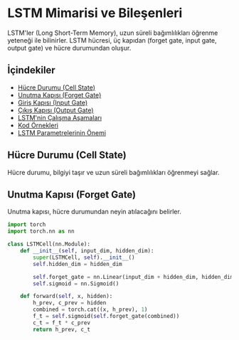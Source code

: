 # LSTM Mimarisi ve Bileşenleri

LSTM'ler (Long Short-Term Memory), uzun süreli bağımlılıkları öğrenme yeteneği ile bilinirler. LSTM hücresi, üç kapıdan (forget gate, input gate, output gate) ve hücre durumundan oluşur.

## İçindekiler

- [Hücre Durumu (Cell State)](#hücre-durumu-cell-state)
- [Unutma Kapısı (Forget Gate)](#unutma-kapısı-forget-gate)
- [Giriş Kapısı (Input Gate)](#giriş-kapısı-input-gate)
- [Çıkış Kapısı (Output Gate)](#çıkış-kapısı-output-gate)
- [LSTM'nin Çalışma Aşamaları](#lstmnin-çalışma-aşamaları)
- [Kod Örnekleri](#kod-örnekleri)
- [LSTM Parametrelerinin Önemi](#lstm-parametrelerinin-önemi)

## Hücre Durumu (Cell State)

Hücre durumu, bilgiyi taşır ve uzun süreli bağımlılıkları öğrenmeyi sağlar.

## Unutma Kapısı (Forget Gate)

Unutma kapısı, hücre durumundan neyin atılacağını belirler.

```python
import torch
import torch.nn as nn

class LSTMCell(nn.Module):
    def __init__(self, input_dim, hidden_dim):
        super(LSTMCell, self).__init__()
        self.hidden_dim = hidden_dim

        self.forget_gate = nn.Linear(input_dim + hidden_dim, hidden_dim)
        self.sigmoid = nn.Sigmoid()

    def forward(self, x, hidden):
        h_prev, c_prev = hidden
        combined = torch.cat((x, h_prev), 1)
        f_t = self.sigmoid(self.forget_gate(combined))
        c_t = f_t * c_prev
        return h_prev, c_t
